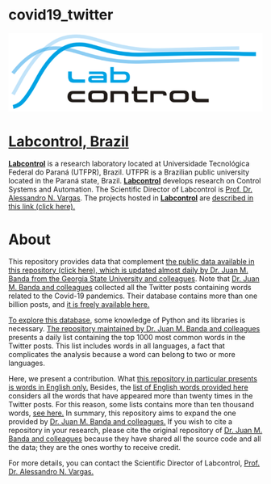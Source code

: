 # covid19_twitter

<p align="center"><a href="http://www.labcontrol.xyz/dokuwiki" target="_blank" rel="noopener"><img src="images/logo.png"></a></p>

# [Labcontrol, Brazil](http://www.labcontrol.xyz/dokuwiki)

[**Labcontrol**](http://www.labcontrol.xyz/dokuwiki)  is a research laboratory located at Universidade Tecnológica Federal do Paraná (UTFPR), Brazil. UTFPR is a Brazilian public university located in the Paraná state, Brazil. [**Labcontrol**](http://www.labcontrol.xyz/dokuwiki)  develops research on Control Systems and Automation. The Scientific Director of Labcontrol is [Prof. Dr. Alessandro N. Vargas](http://www.anvargas.com). The projects hosted in [**Labcontrol**](http://www.labcontrol.xyz/dokuwiki)  are [described in this link (click here).](http://www.anvargas.com/blog)

About
============

This repository provides data that complement [the public data available in this repository (click here), which is updated almost daily by Dr. Juan M. Banda from the Georgia State University and colleagues](https://github.com/thepanacealab/covid19_twitter). Note that [Dr. Juan M. Banda and colleagues](https://github.com/thepanacealab/covid19_twitter) collected all the Twitter posts containing words related to the Covid-19 pandemics. Their database contains more than one billion posts, and [it is freely available here.](https://github.com/thepanacealab/covid19_twitter)

[To explore this database](https://github.com/thepanacealab/covid19_twitter), some knowledge of Python and its libraries is necessary. 
[The repository maintained by Dr. Juan M. Banda and colleagues](https://github.com/thepanacealab/covid19_twitter)  presents a daily list containing the top 1000 most common words in the Twitter posts. This list includes words in all languages, a fact that complicates the analysis because a word can belong to two or more languages. 

Here, we present a contribution. What [this repository in particular presents is words in English only.](https://github.com/labcontrol-data/covid19_twitter/tree/main/dailies) Besides, the [list of English words provided here](https://github.com/labcontrol-data/covid19_twitter/tree/main/dailies) considers all the words that have appeared more than twenty times in the Twitter posts. For this reason, some lists contains more than ten thousand words, [see here.](https://github.com/labcontrol-data/covid19_twitter/tree/main/dailies/2020-03-24)
In summary, this repository aims to expand the one provided by [Dr. Juan M. Banda and colleagues.](https://github.com/thepanacealab/covid19_twitter) If you wish to cite a repository in your research, please cite the original repository of [Dr. Juan M. Banda and colleagues](https://github.com/thepanacealab/covid19_twitter) because they have shared all the source code and all the data; they are the ones worthy to receive credit.

For more details, you can contact the Scientific Director of Labcontrol, [Prof. Dr. Alessandro N. Vargas.](http://www.anvargas.com)
